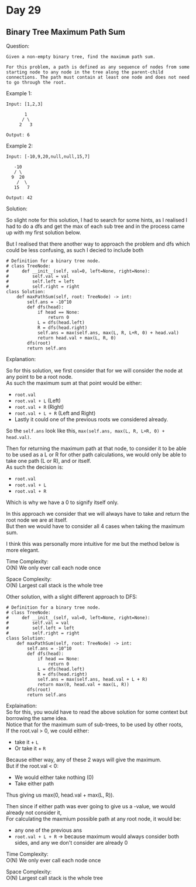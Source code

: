 # Day 29

## Binary Tree Maximum Path Sum

Question:  
```
Given a non-empty binary tree, find the maximum path sum.

For this problem, a path is defined as any sequence of nodes from some starting node to any node in the tree along the parent-child connections. The path must contain at least one node and does not need to go through the root.
```

Example 1:  
```
Input: [1,2,3]

       1
      / \
     2   3

Output: 6
```

Example 2:  
```
Input: [-10,9,20,null,null,15,7]

   -10
   / \
  9  20
    /  \
   15   7

Output: 42
```


Solution: 

So slight note for this solution, I had to search for some hints, as I realised I had to do a dfs and get the max of each sub tree and in the process came up with my first solution below.  

But I realised that there another way to approach the problem and dfs which could be less confusing, as such I decied to include both

```python3
# Definition for a binary tree node.
# class TreeNode:
#     def __init__(self, val=0, left=None, right=None):
#         self.val = val
#         self.left = left
#         self.right = right
class Solution:
    def maxPathSum(self, root: TreeNode) -> int:
        self.ans = -10^10
        def dfs(head):
            if head == None:
                return 0
            L = dfs(head.left)
            R = dfs(head.right)
            self.ans = max(self.ans, max(L, R, L+R, 0) + head.val)
            return head.val + max(L, R, 0)
        dfs(root)
        return self.ans
```

Explanation:  

So for this solution, we first consider that for we will consider the node at any point to be a root node.  
As such the maximum sum at that point would be either:  
- `root.val`
- `root.val + L` (Left)
- `root.val + R` (Right)
- `root.val + L + R` (Left and Right)
- Lastly it could one of the previous roots we considered already.

So the `self.ans` look like this, `max(self.ans, max(L, R, L+R, 0) + head.val)`.  

Then for returning the maximum path at that node, to consider it to be able to be used as a L or R for other path calculations, we would only be able to take one path (L or R), and or itself.  
As such the decision is:  
- `root.val`
- `root.val + L`
- `root.val + R`

Which is why we have a 0 to signify itself only.  

In this approach we consider that we will always have to take and return the root node we are at itself.  
But then we would have to consider all 4 cases when taking the maximum sum.  

I think this was personally more intuitive for me but the method below is more elegant.  

Time Complexity:  
O(N) We only ever call each node once  

Space Complexity:  
O(N) Largest call stack is the whole tree  

Other solution, with a slight different approach to DFS:  
```python3
# Definition for a binary tree node.
# class TreeNode:
#     def __init__(self, val=0, left=None, right=None):
#         self.val = val
#         self.left = left
#         self.right = right
class Solution:
    def maxPathSum(self, root: TreeNode) -> int:
        self.ans = -10^10
        def dfs(head):
            if head == None:
                return 0
            L = dfs(head.left)
            R = dfs(head.right)
            self.ans = max(self.ans, head.val + L + R)
            return max(0, head.val + max(L, R))
        dfs(root)
        return self.ans
```

Explaination:  
So for this, you would have to read the above solution for some context but borrowing the same idea.  
Notice that for the maximum sum of sub-trees, to be used by other roots,  
If the root.val > 0, we could either:  
- take it + `L`
- Or take it + `R`

Because either way, any of these 2 ways will give the maximum.  
But if the root.val < 0:  

- We would either take nothing (0)
- Take either path

Thus giving us max(0, head.val + max(L, R)).  

Then since if either path was ever going to give us a -value, we would already not consider it,  
For calculating the maxmium possible path at any root node, it would be:  
- any one of the previous ans
- `root.val + L + R` -> because maximum would always consider both sides, and any we don't consider are already 0  

Time Complexity:  
O(N) We only ever call each node once  

Space Complexity:  
O(N) Largest call stack is the whole tree  
